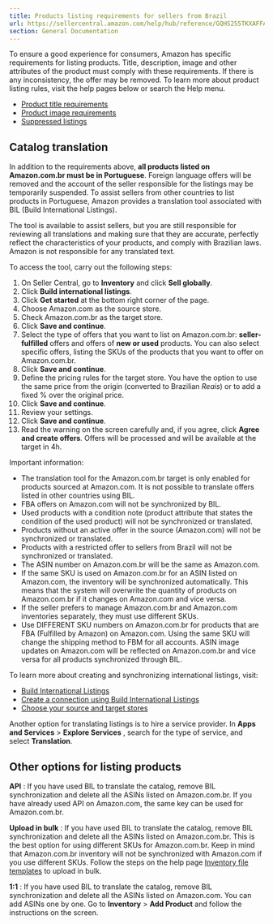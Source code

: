 ```yaml
---
title: Products listing requirements for sellers from Brazil
url: https://sellercentral.amazon.com/help/hub/reference/GQHS255TKXAFFAW7
section: General Documentation
---
```


To ensure a good experience for consumers, Amazon has specific requirements
for listing products. Title, description, image and other attributes of the
product must comply with these requirements. If there is any inconsistency,
the offer may be removed. To learn more about product listing rules, visit the
help pages below or search the Help menu.

  * [Product title requirements](/gp/help/YTR6SYGFA5E3EQC)
  * [Product image requirements](/gp/help/1881)
  * [Suppressed listings](/gp/help/200898440)

## Catalog translation

In addition to the requirements above, **all products listed on Amazon.com.br
must be in Portuguese**. Foreign language offers will be removed and the
account of the seller responsible for the listings may be temporarily
suspended. To assist sellers from other countries to list products in
Portuguese, Amazon provides a translation tool associated with BIL (Build
International Listings).

The tool is available to assist sellers, but you are still responsible for
reviewing all translations and making sure that they are accurate, perfectly
reflect the characteristics of your products, and comply with Brazilian laws.
Amazon is not responsible for any translated text.

To access the tool, carry out the following steps:  

  1. On Seller Central, go to **Inventory** and click **Sell globally**.
  2. Click **Build international listings**.
  3. Click **Get started** at the bottom right corner of the page.
  4. Choose Amazon.com as the source store.
  5. Check Amazon.com.br as the target store.
  6. Click **Save and continue**.
  7. Select the type of offers that you want to list on Amazon.com.br: **seller-fulfilled** offers and offers of **new or used** products. You can also select specific offers, listing the SKUs of the products that you want to offer on Amazon.com.br.
  8. Click **Save and continue**.
  9. Define the pricing rules for the target store. You have the option to use the same price from the origin (converted to Brazilian _Reais_) or to add a fixed % over the original price.
  10. Click **Save and continue**.
  11. Review your settings.
  12. Click **Save and continue**.
  13. Read the warning on the screen carefully and, if you agree, click **Agree and create offers**. Offers will be processed and will be available at the target in 4h.

Important information:

  * The translation tool for the Amazon.com.br target is only enabled for products sourced at Amazon.com. It is not possible to translate offers listed in other countries using BIL.
  * FBA offers on Amazon.com will not be synchronized by BIL.
  * Used products with a condition note (product attribute that states the condition of the used product) will not be synchronized or translated.
  * Products without an active offer in the source (Amazon.com) will not be synchronized or translated.
  * Products with a restricted offer to sellers from Brazil will not be synchronized or translated.
  * The ASIN number on Amazon.com.br will be the same as Amazon.com.
  * If the same SKU is used on Amazon.com.br for an ASIN listed on Amazon.com, the inventory will be synchronized automatically. This means that the system will overwrite the quantity of products on Amazon.com.br if it changes on Amazon.com and vice versa.
  * If the seller prefers to manage Amazon.com.br and Amazon.com inventories separately, they must use different SKUs.
  * Use DIFFERENT SKU numbers on Amazon.com.br for products that are FBA (Fulfilled by Amazon) on Amazon.com. Using the same SKU will change the shipping method to FBM for all accounts. ASIN image updates on Amazon.com will be reflected on Amazon.com.br and vice versa for all products synchronized through BIL.

To learn more about creating and synchronizing international listings, visit:

  * [Build International Listings](/gp/help/G202121570)
  * [Create a connection using Build International Listings](/gp/help/G202121580)
  * [Choose your source and target stores](/gp/help/G202121600)

Another option for translating listings is to hire a service provider. In
**Apps and Services** > **Explore Services** , search for the type of service,
and select **Translation**.

## Other options for listing products

**API** : If you have used BIL to translate the catalog, remove BIL
synchronization and delete all the ASINs listed on Amazon.com.br. If you have
already used API on Amazon.com, the same key can be used for Amazon.com.br.

**Upload in bulk** : If you have used BIL to translate the catalog, remove BIL
synchronization and delete all the ASINs listed on Amazon.com.br. This is the
best option for using different SKUs for Amazon.com.br. Keep in mind that
Amazon.com.br inventory will not be synchronized with Amazon.com if you use
different SKUs. Follow the steps on the help page [Inventory file
templates](/gp/help/G1641) to upload in bulk.

**1:1** : If you have used BIL to translate the catalog, remove BIL
synchronization and delete all the ASINs listed on Amazon.com. You can add
ASINs one by one. Go to **Inventory** > **Add Product** and follow the
instructions on the screen.

